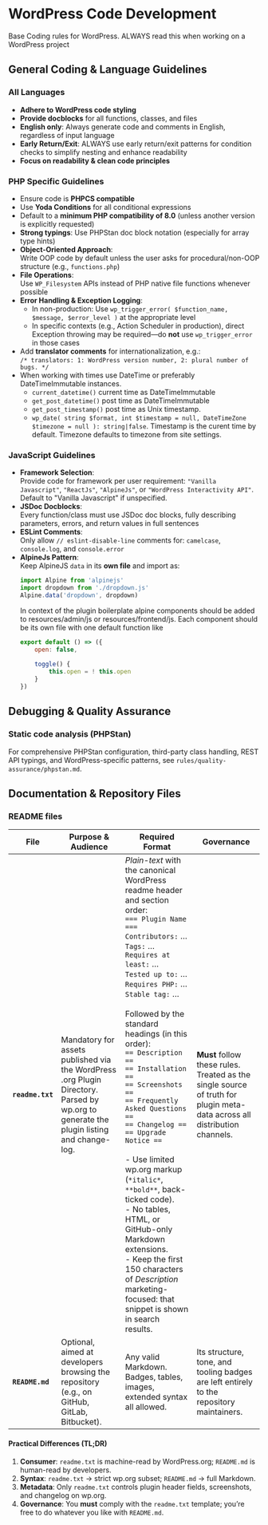 # WordPress Code Development
Base Coding rules for WordPress. ALWAYS read this when working on a WordPress project

## General Coding & Language Guidelines

### All Languages

- **Adhere to WordPress code styling**
- **Provide docblocks** for all functions, classes, and files
- **English only**: Always generate code and comments in English, regardless of input language
- **Early Return/Exit**: ALWAYS use early return/exit patterns for condition checks to simplify nesting and enhance readability
- **Focus on readability & clean code principles**

### PHP Specific Guidelines

- Ensure code is **PHPCS compatible**
- Use **Yoda Conditions** for all conditional expressions
- Default to a **minimum PHP compatibility of 8.0** (unless another version is explicitly requested)
- **Strong typings**: Use PHPStan doc block notation (especially for array type hints)
- **Object-Oriented Approach**:  
  Write OOP code by default unless the user asks for procedural/non-OOP structure (e.g., `functions.php`)
- **File Operations**:  
  Use `WP_Filesystem` APIs instead of PHP native file functions whenever possible
- **Error Handling & Exception Logging**:
    - In non-production: Use `wp_trigger_error( $function_name, $message, $error_level )` at the appropriate level
    - In specific contexts (e.g., Action Scheduler in production), direct Exception throwing may be required—do **not** use `wp_trigger_error` in those cases
- Add **translator comments** for internationalization, e.g.:  
  `/* translators: 1: WordPress version number, 2: plural number of bugs. */`
- When working with times use DateTime or preferably DateTimeImmutable instances.
    - `current_datetime()` current time as DateTimeImmutable
    - `get_post_datetime()` post time as DateTimeImmutable
    - `get_post_timestamp()` post time as Unix timestamp.
    - `wp_date( string $format, int $timestamp = null, DateTimeZone $timezone = null ): string|false`. Timestamp is the curent time by default. Timezone defaults to timezone from site settings.

### JavaScript Guidelines

- **Framework Selection**:  
  Provide code for framework per user requirement: `"Vanilla Javascript"`, `"ReactJs"`, `"AlpineJs"`, or `"WordPress Interactivity API"`. Default to "Vanilla Javascript" if unspecified.
- **JSDoc Docblocks**:  
  Every function/class must use JSDoc doc blocks, fully describing parameters, errors, and return values in full sentences
- **ESLint Comments**:  
  Only allow `// eslint-disable-line` comments for: `camelcase`, `console.log`, and `console.error`
- **AlpineJs Pattern**:  
  Keep AlpineJS `data` in its **own file** and import as:
  ```js
  import Alpine from 'alpinejs'
  import dropdown from './dropdown.js'
  Alpine.data('dropdown', dropdown)
  ```
  In context of the plugin boilerplate alpine components should be added to resources/admin/js or resources/frontend/js. Each component should be its own file with one default function like
    ```js
    export default () => ({
        open: false,
     
        toggle() {
            this.open = ! this.open
        }
    })
    ```

## Debugging & Quality Assurance

### Static code analysis (PHPStan)
For comprehensive PHPStan configuration, third-party class handling, REST API typings, and WordPress-specific patterns, see `rules/quality-assurance/phpstan.md`.

## Documentation & Repository Files

### README files

| File             | Purpose & Audience                                                                                                                      | Required Format                                                                                                                                                                                                                                                                                                                                                                                                                                                                                                                                                                                                                                                                                            | Governance                                                                                                                         |
| ---------------- | --------------------------------------------------------------------------------------------------------------------------------------- | ---------------------------------------------------------------------------------------------------------------------------------------------------------------------------------------------------------------------------------------------------------------------------------------------------------------------------------------------------------------------------------------------------------------------------------------------------------------------------------------------------------------------------------------------------------------------------------------------------------------------------------------------------------------------------------------------------------- | ---------------------------------------------------------------------------------------------------------------------------------- |
| **`readme.txt`** | Mandatory for assets published via the WordPress .org Plugin Directory. Parsed by wp.org to generate the plugin listing and change-log. | *Plain-text* with the canonical WordPress readme header and section order:<br>`=== Plugin Name ===`<br>`Contributors:` …<br>`Tags:` …<br>`Requires at least:` …<br>`Tested up to:` …<br>`Requires PHP:` …<br>`Stable tag:` …<br><br>Followed by the standard headings (in this order):<br>`== Description ==`<br>`== Installation ==`<br>`== Screenshots ==`<br>`== Frequently Asked Questions ==`<br>`== Changelog ==`<br>`== Upgrade Notice ==`<br><br>- Use limited wp.org markup (`*italic*`, `**bold**`, back-ticked code).<br>- No tables, HTML, or GitHub-only Markdown extensions.<br>- Keep the first 150 characters of *Description* marketing-focused: that snippet is shown in search results. | **Must** follow these rules. Treated as the single source of truth for plugin meta-data across all distribution channels.          |
| **`README.md`**  | Optional, aimed at developers browsing the repository (e.g., on GitHub, GitLab, Bitbucket).                                             | Any valid Markdown. Badges, tables, images, extended syntax all allowed.                                                                                                                                                                                                                                                                                                                                                                                                                                                                                                                                                                                                                                   | Its structure, tone, and tooling badges are left entirely to the repository maintainers. |

#### Practical Differences (TL;DR)

1. **Consumer**: `readme.txt` is machine-read by WordPress.org; `README.md` is human-read by developers.
2. **Syntax**: `readme.txt` → strict wp.org subset; `README.md` → full Markdown.
3. **Metadata**: Only `readme.txt` controls plugin header fields, screenshots, and changelog on wp.org.
4. **Governance**: You **must** comply with the `readme.txt` template; you’re free to do whatever you like with `README.md`.
